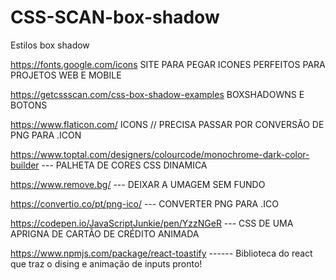 # CSS-SCAN-box-shadow
Estilos box shadow


https://fonts.google.com/icons                  SITE PARA PEGAR ICONES PERFEITOS PARA PROJETOS WEB E MOBILE

https://getcssscan.com/css-box-shadow-examples  BOXSHADOWNS E BOTONS

https://www.flaticon.com/ ICONS // PRECISA PASSAR POR CONVERSÃO DE PNG PARA .ICON

https://www.toptal.com/designers/colourcode/monochrome-dark-color-builder --- PALHETA DE CORES CSS DINAMICA

https://www.remove.bg/ --- DEIXAR A UMAGEM SEM FUNDO

https://convertio.co/pt/png-ico/ --- CONVERTER PNG PARA .ICO


https://codepen.io/JavaScriptJunkie/pen/YzzNGeR --- CSS DE UMA APRIGNA DE CARTÃO DE CRÉDITO ANIMADA


https://www.npmjs.com/package/react-toastify ------ Biblioteca do react que traz o dising e animação de inputs pronto!

